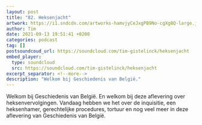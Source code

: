 ```yaml
---
layout: post
title: "82. Heksenjacht"
artwork: https://i1.sndcdn.com/artworks-hamvjyCeJxgPB9No-cgXg8Q-large.jpg
author: Tim
date: 2021-09-13 19:51:41 +0200
categories: podcast
tag: []
postsoundcoud_url: https://soundcloud.com/tim-gistelinck/heksenjacht
embed_player:
  type: soundcloud
  src: https://soundcloud.com/tim-gistelinck/heksenjacht
excerpt_separator: <!--more-->
description: "Welkom bij Geschiedenis van België."
---
```

Welkom bij Geschiedenis van België. En welkom bij deze aflevering over heksenvervolgingen. Vandaag hebben we het over de inquisitie, een heksenhamer, gerechtelijke procedures, tortuur en nog veel meer in deze aflevering van Geschiedenis van België.